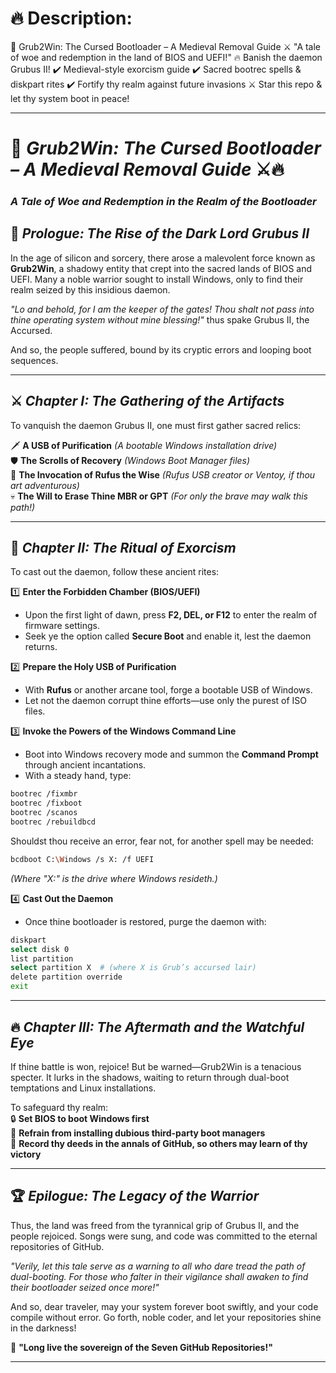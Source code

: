 # 🔥 Description:
🏰 Grub2Win: The Cursed Bootloader – A Medieval Removal Guide ⚔️ "A tale of woe and redemption in the land of BIOS and UEFI!"  🔥 Banish the daemon Grubus II! ✔️ Medieval-style exorcism guide ✔️ Sacred bootrec spells &amp; diskpart rites ✔️ Fortify thy realm against future invasions  ⚔️ Star this repo &amp; let thy system boot in peace!

---

# 🏰 *Grub2Win: The Cursed Bootloader – A Medieval Removal Guide* ⚔️🔥  

### *A Tale of Woe and Redemption in the Realm of the Bootloader*  

## 📜 *Prologue: The Rise of the Dark Lord Grubus II*  

In the age of silicon and sorcery, there arose a malevolent force known as **Grub2Win**, a shadowy entity that crept into the sacred lands of BIOS and UEFI. Many a noble warrior sought to install Windows, only to find their realm seized by this insidious daemon.  

*"Lo and behold, for I am the keeper of the gates! Thou shalt not pass into thine operating system without mine blessing!"* thus spake Grubus II, the Accursed.  

And so, the people suffered, bound by its cryptic errors and looping boot sequences.  

---

## ⚔️ *Chapter I: The Gathering of the Artifacts*  

To vanquish the daemon Grubus II, one must first gather sacred relics:  

🗡 **A USB of Purification** *(A bootable Windows installation drive)*  
🛡 **The Scrolls of Recovery** *(Windows Boot Manager files)*  
🔮 **The Invocation of Rufus the Wise** *(Rufus USB creator or Ventoy, if thou art adventurous)*  
💀 **The Will to Erase Thine MBR or GPT** *(For only the brave may walk this path!)*  

---

## 🏹 *Chapter II: The Ritual of Exorcism*  

To cast out the daemon, follow these ancient rites:  

1️⃣ **Enter the Forbidden Chamber (BIOS/UEFI)**  
- Upon the first light of dawn, press **F2, DEL, or F12** to enter the realm of firmware settings.  
- Seek ye the option called **Secure Boot** and enable it, lest the daemon returns.  

2️⃣ **Prepare the Holy USB of Purification**  
- With **Rufus** or another arcane tool, forge a bootable USB of Windows.  
- Let not the daemon corrupt thine efforts—use only the purest of ISO files.  

3️⃣ **Invoke the Powers of the Windows Command Line**  
- Boot into Windows recovery mode and summon the **Command Prompt** through ancient incantations.  
- With a steady hand, type:  

```sh
bootrec /fixmbr
bootrec /fixboot
bootrec /scanos
bootrec /rebuildbcd
```

Shouldst thou receive an error, fear not, for another spell may be needed:  

```sh
bcdboot C:\Windows /s X: /f UEFI
```
*(Where "X:" is the drive where Windows resideth.)*  

4️⃣ **Cast Out the Daemon**  
- Once thine bootloader is restored, purge the daemon with:  

```sh
diskpart
select disk 0
list partition
select partition X  # (where X is Grub’s accursed lair)
delete partition override
exit
```

---

## 🔥 *Chapter III: The Aftermath and the Watchful Eye*  

If thine battle is won, rejoice! But be warned—Grub2Win is a tenacious specter. It lurks in the shadows, waiting to return through dual-boot temptations and Linux installations.  

To safeguard thy realm:  
🔒 **Set BIOS to boot Windows first**  
🛑 **Refrain from installing dubious third-party boot managers**  
📜 **Record thy deeds in the annals of GitHub, so others may learn of thy victory**  

---

## 🏆 *Epilogue: The Legacy of the Warrior*  

Thus, the land was freed from the tyrannical grip of Grubus II, and the people rejoiced. Songs were sung, and code was committed to the eternal repositories of GitHub.  

*"Verily, let this tale serve as a warning to all who dare tread the path of dual-booting. For those who falter in their vigilance shall awaken to find their bootloader seized once more!"*  

And so, dear traveler, may your system forever boot swiftly, and your code compile without error. Go forth, noble coder, and let your repositories shine in the darkness!  

👑 **"Long live the sovereign of the Seven GitHub Repositories!"**  

---
